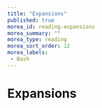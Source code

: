 ```yaml
---
title: "Expansions"
published: true
morea_id: reading-expansions
morea_summary: ""
morea_type: reading
morea_sort_order: 12
morea_labels:
 - Bash
---
```


# Expansions


